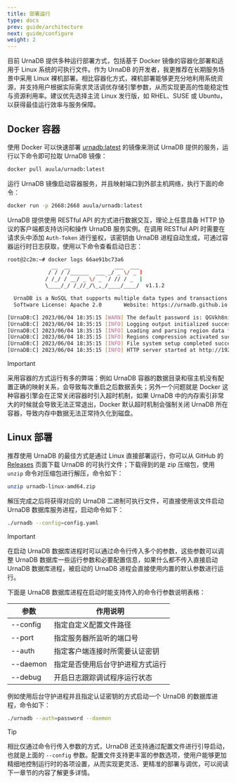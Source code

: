 ```yaml
---
title: 部署运行
type: docs
prev: guide/architecture
next: guide/configure
weight: 2
---
```


目前 UrnaDB 提供多种运行部署方式，包括基于 Docker 镜像的容器化部署和适用于 Linux 系统的可执行文件。作为 UrnaDB 的开发者，我更推荐在长期服务场景中采用 Linux 裸机部署。相比容器化方式，裸机部署能够更充分地利用系统资源，并支持用户根据实际需求灵活调优存储引擎参数，从而实现更高的性能稳定性与资源利用率。建议优先选择主流 Linux 发行版，如 RHEL、SUSE 或 Ubuntu，以获得最佳运行效率与服务保障。

## Docker 容器

使用 Docker 可以快速部署 [urnadb:latest](https://hub.docker.com/r/auula/urnadb) 的镜像来测试 UrnaDB 提供的服务，运行以下命令即可拉取 UrnaDB 镜像：


```bash
docker pull auula/urnadb:latest
```

运行 UrnaDB 镜像启动容器服务，并且映射端口到外部主机网络，执行下面的命令：

```bash
docker run -p 2668:2668 auula/urnadb:latest
```

UrnaDB 提供使用 RESTful API 的方式进行数据交互，理论上任意具备 HTTP 协议的客户端都支持访问和操作 UrnaDB 服务实例。在调用 RESTful API 时需要在请求头中添加 `Auth-Token` 进行鉴权，该密钥由 UrnaDB 进程自动生成，可通过容器运行时日志获取，使用以下命令查看启动日志：

```bash
root@2c2m:~# docker logs 66ae91bc73a6
              __  __              ___  ___
             / / / /______  ___ _/ _ \/ _ )
            / /_/ / __/ _ \/ _ `/ // / _  |
            \____/_/ /_//_/\_,_/____/____/  v1.1.2

  UrnaDB is a NoSQL that supports multiple data types and transactions.
  Software License: Apache 2.0       Website: https://urnadb.github.io

[UrnaDB:C] 2023/06/04 18:35:15 [WARN] The default password is: QGVkh8niwL2TSkj72icaKBC9B
[UrnaDB:C] 2023/06/04 18:35:15 [INFO] Logging output initialized successfully
[UrnaDB:C] 2023/06/04 18:35:15 [INFO] Loading and parsing region data files...
[UrnaDB:C] 2023/06/04 18:35:15 [INFO] Regions compression activated successfully
[UrnaDB:C] 2023/06/04 18:35:15 [INFO] File system setup completed successfully
[UrnaDB:C] 2023/06/04 18:35:15 [INFO] HTTP server started at http://192.168.31.221:2668 🚀
```

> [!IMPORTANT]
> 采用容器的方式运行有多的弊端：例如 UrnaDB 容器的数据目录和宿主机没有配置正确的映射关系，会导致每次重启之后数据丢失；另外一个问题就是 Docker 这种容器引擎会在正常关闭容器时引入超时机制，如果 UrnaDB 中的内存索引非常大的时候就会导致无法正常退出，Docker 默认超时机制会强制关闭 UrnaDB 所在容器，导致内存中数据无法正常持久化到磁盘。

## Linux 部署

推荐使用 UrnaDB 的最佳方式是通过 Linux 直接部署运行，你可以从 GitHub 的 [Releases](https://github.com/auula/urnadb/releases/tag/v1.1.2) 页面下载 UrnaDB 的可执行文件；下载得到的是 zip 压缩包，使用 `unzip` 命令对压缩包进行解压，命令如下：

```bash
unzip urnadb-linux-amd64.zip 
```

解压完成之后将获得对应的 UrnaDB 二进制可执行文件，可直接使用该文件启动 UrnaDB 数据库服务进程，启动命令如下：

```bash
./urnadb --config=config.yaml
```

> [!IMPORTANT]
> 在启动 UrnaDB 数据库进程时可以通过命令行传入多个的参数，这些参数可以调整 UrnaDB 数据库一些运行参数和必要配置信息，如果什么都不传入直接启动 UrnaDB 数据库进程，被启动的 UrnaDB 进程会直接使用内置的默认参数进行运行。

下面是 UrnaDB 数据库进程在启动时能支持传入的命令行参数说明表格：


| 参数     | 作用说明                             |
| -------- | -------------------------------- |
| --config | 指定自定义配置文件路径           |
| --port   | 指定服务器所监听的端口号         |
| --auth   | 指定客户端连接时所需要认证密钥   |
| --daemon | 指定是否使用后台守护进程方式运行 |
| --debug  | 开启日志跟踪调试程序运行状态     |

例如使用后台守护进程并且指定认证密钥的方式启动一个 UrnaDB 的数据库进程，命令如下：

```bash
./urnadb --auth=password --daemon
```
> [!TIP]
> 相比仅通过命令行传入参数的方式，UrnaDB 还支持通过配置文件进行引导启动，也就是上面的 `--config` 参数。配置文件支持更丰富的参数选项，使用户能够更加精细地控制运行时的各项设置，从而实现更灵活、更精准的部署与调优，可以阅读下一章节的内容了解更多详情。